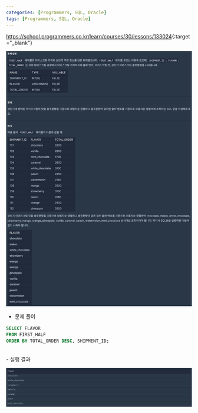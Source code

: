 ```yaml
---
categories: [Programmers, SQL, Oracle]
tags: [Programmers, SQL, Oracle] 
---
```


<https://school.programmers.co.kr/learn/courses/30/lessons/133024>{:target="_blank"}

![문제](/assets/img/programmers/sql/oracle/%EC%9D%B8%EA%B8%B0%EC%9E%88%EB%8A%94_%EC%95%84%EC%9D%B4%EC%8A%A4%ED%81%AC%EB%A6%BC(1).png)

- 문제 풀이

```sql
SELECT FLAVOR
FROM FIRST_HALF
ORDER BY TOTAL_ORDER DESC, SHIPMENT_ID;
```

<br>
- 실행 결과

![실행 결과](/assets/img/programmers/sql/oracle/%EC%9D%B8%EA%B8%B0%EC%9E%88%EB%8A%94_%EC%95%84%EC%9D%B4%EC%8A%A4%ED%81%AC%EB%A6%BC(2).png)